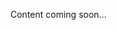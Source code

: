 <!--<meta>
{
    "title":"Overview",
    "description":"Learn more about storage at Packet",
    "tag":["Storage"]
}
</meta>-->
Content coming soon...
